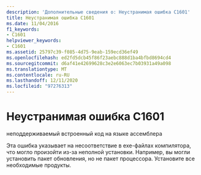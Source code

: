 ```yaml
---
description: 'Дополнительные сведения о: Неустранимая ошибка C1601'
title: Неустранимая ошибка C1601
ms.date: 11/04/2016
f1_keywords:
- C1601
helpviewer_keywords:
- C1601
ms.assetid: 25797c39-f085-4d75-9eab-159ecd36ef49
ms.openlocfilehash: ed2fd5dcb45f86f23aebc888d1ba4bfbd8694cd4
ms.sourcegitcommit: d6af41e42699628c3e2e6063ec7b03931a49a098
ms.translationtype: MT
ms.contentlocale: ru-RU
ms.lasthandoff: 12/11/2020
ms.locfileid: "97276313"
---
```

# <a name="fatal-error-c1601"></a>Неустранимая ошибка C1601

неподдерживаемый встроенный код на языке ассемблера

Эта ошибка указывает на несоответствие в exe-файлах компилятора, что могло произойти из-за неполной установки. Например, вы могли установить пакет обновления, но не пакет процессора. Установите все необходимые продукты.

